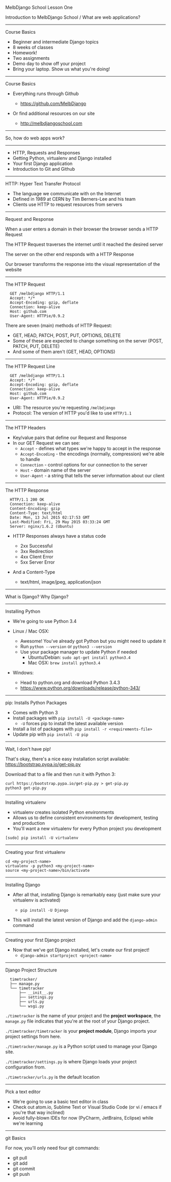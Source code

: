 MelbDjango School
Lesson One

Introduction to MelbDjango School / What are web applications?

---

Course Basics

- Beginner and intermediate Django topics
- 8 weeks of classes
- Homework!
- Two assignments
- Demo day to show off your project
- Bring your laptop. Show us what you're doing!

---

Course Basics

- Everything runs through Github
  - https://github.com/MelbDjango

- Or find additional resources on our site
  - http://melbdjangoschool.com

---

So, how do web apps work?

---

- HTTP, Requests and Responses
- Getting Python, virtualenv and Django installed
- Your first Django application
- Introduction to Git and Github

---

HTTP: Hyper Text Transfer Protocol

- The language we communicate with on the Internet
- Defined in 1989 at CERN by Tim Berners-Lee and his team
- Clients use HTTP to request resources from servers

---

Request and Response

When a user enters a domain in their browser the browser sends a HTTP Request

The HTTP Request traverses the internet until it reached the desired server

The server on the other end responds with a HTTP Response

Our browser transforms the response into the visual representation of the website

---

The HTTP Request

```
  GET /melbdjango HTTP/1.1
  Accept: */*
  Accept-Encoding: gzip, deflate
  Connection: keep-alive
  Host: github.com
  User-Agent: HTTPie/0.9.2
```

There are seven (main) methods of HTTP Request:
  - GET, HEAD, PATCH, POST, PUT, OPTIONS, DELETE
  - Some of these are expected to change something on the server (POST, PATCH, PUT, DELETE)
  - And some of them aren't (GET, HEAD, OPTIONS)

---

The HTTP Request Line

```
  GET /melbdjango HTTP/1.1
  Accept: */*
  Accept-Encoding: gzip, deflate
  Connection: keep-alive
  Host: github.com
  User-Agent: HTTPie/0.9.2
```

- URI: The resource you're requesting `/melbdjango`
- Protocol: The version of HTTP you'd like to use `HTTP/1.1`

---

The HTTP Headers

- Key/value pairs that define our Request and Response
- In our GET Request we can see:
  - `Accept` - defines what types we're happy to accept in the response
  - `Accept-Encoding` - the encodings (normally, compression) we're able to handle
  - `Connection` - control options for our connection to the server
  - `Host` - domain name of the server
  - `User-Agent` - a string that tells the server information about our client

---

The HTTP Response

```
  HTTP/1.1 200 OK
  Connection: keep-alive
  Content-Encoding: gzip
  Content-Type: text/html
  Date: Mon, 13 Jul 2015 02:17:53 GMT
  Last-Modified: Fri, 29 May 2015 03:33:24 GMT
  Server: nginx/1.6.2 (Ubuntu)
```

- HTTP Responses always have a status code
  - 2xx Successful
  - 3xx Redirection
  - 4xx Client Error
  - 5xx Server Error

- And a Content-Type
  - text/html, image/jpeg, application/json

---

What is Django? Why Django?

---

Installing Python

- We're going to use Python 3.4

- Linux / Mac OSX:
  - Awesome! You've already got Python but you might need to update it
  - Run `python --version` or `python3 --version`
  - Use your package manager to update Python if needed
    - Ubuntu/Debian: `sudo apt-get install python3.4`
    - Mac OSX: `brew install python3.4`

- Windows:
  - Head to python.org and download Python 3.4.3
  - https://www.python.org/downloads/release/python-343/

---

pip: Installs Python Packages

- Comes with Python 3
- Install packages with `pip install -U <package-name>`
  - `-U` forces pip to install the latest available version
- Install a list of packages with `pip install -r <requirements-file>`
- Update pip with `pip install -U pip`

---

Wait, I don't have pip!

That's okay, there's a nice easy installation script available:
https://bootstrap.pypa.io/get-pip.py

Download that to a file and then run it with Python 3:

```
curl https://bootstrap.pypa.io/get-pip.py > get-pip.py
python3 get-pip.py
```

---

Installing virtualenv

- virtualenv creates isolated Python environments
- Allows us to define consistent environments for development, testing and production
- You'll want a new virtualenv for every Python project you development

```
[sudo] pip install -U virtualenv
```

---

Creating your first virtualenv

```
cd <my-project-name>
virtualenv -p python3 <my-project-name>
source <my-project-name>/bin/activate
```

---

Installing Django

- After all that, installing Django is remarkably easy (just make sure your virtualenv is activated)
  - `pip install -U Django`

- This will install the latest version of Django and add the `django-admin` command

---

Creating your first Django project

- Now that we've got Django installed, let's create our first project!
  - `django-admin startproject <project-name>`

---

Django Project Structure

```
  timetracker/
  ├── manage.py
  └── timetracker
      ├── __init__.py
      ├── settings.py
      ├── urls.py
      └── wsgi.py
```

`./timetracker` is the name of your project and the **project workspace**, the `manage.py` file indicates that you're
at the root of your Django project.

`./timetracker/timetracker` is your **project module**, Django imports your project settings from here.

`./timetracker/manage.py` is a Python script used to manage your Django site.

`./timetracker/settings.py` is where Django loads your project configuration from.

`./timetracker/urls.py` is the default location

---

Pick a text editor

- We're going to use a basic text editor in class
- Check out atom.io, Sublime Text or Visual Studio Code (or vi / emacs if you're that way inclined)
- Avoid fully-blown IDEs for now (PyCharm, JetBrains, Eclipse) while we're learning

---

git Basics

For now, you'll only need four git commands:
  - git pull
  - git add
  - git commit
  - git push
